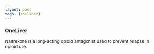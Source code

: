 ```yaml
---
layout: post
tags: [oneliner]
---
```



### OneLiner

Naltrexone is a long-acting opioid antagonist used to prevent relapse in opioid use.
